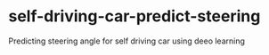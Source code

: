 # self-driving-car-predict-steering
Predicting steering angle for self driving car using deeo learning
